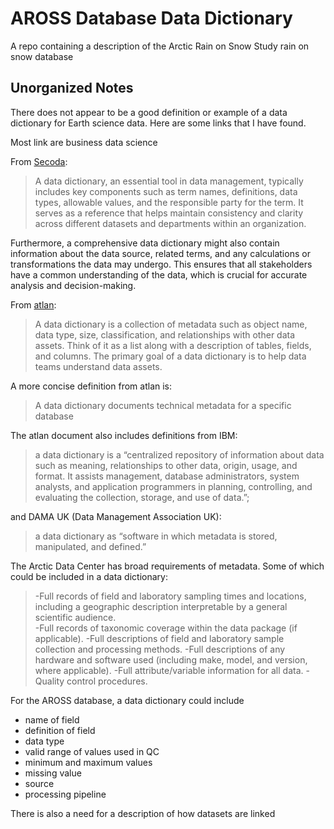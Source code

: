 # AROSS Database Data Dictionary

A repo containing a description of the Arctic Rain on Snow Study rain on snow database

## Unorganized Notes

There does not appear to be a good definition or example of a data dictionary for Earth science data.  Here are some links that I have found.

Most link are business data science

From [Secoda](https://www.secoda.co/learn/data-dictionary-key-terms):

>A data dictionary, an essential tool in data management, typically includes key components such as term names, definitions, data types, allowable values, and the responsible party for the term. It serves as a reference that helps maintain consistency and clarity across different datasets and departments within an organization.

Furthermore, a comprehensive data dictionary might also contain information about the data source, related terms, and any calculations or transformations the data may undergo. This ensures that all stakeholders have a common understanding of the data, which is crucial for accurate analysis and decision-making.

From [atlan](https://atlan.com/what-is-a-data-dictionary/#what-is-a-data-dictionary):

>A data dictionary is a collection of metadata such as object name, data type, size, classification, and relationships with other data assets. Think of it as a list along with a description of tables, fields, and columns. The primary goal of a data dictionary is to help data teams understand data assets.

A more concise definition from atlan is:

>A data dictionary documents technical metadata for a specific database

The atlan document also includes definitions from IBM:

>a data dictionary is a “centralized repository of information about data such as meaning, relationships to other data, origin, usage, and format. It assists management, database administrators, system analysts, and application programmers in planning, controlling, and evaluating the collection, storage, and use of data.”;

and DAMA UK (Data Management Association UK):

>a data dictionary as “software in which metadata is stored, manipulated, and defined.”

The Arctic Data Center has broad requirements of metadata.  Some of which could be included in a data dictionary:

>-Full records of field and laboratory sampling times and locations, including a geographic description interpretable by a general scientific audience.  
>-Full records of taxonomic coverage within the data package (if applicable).
>-Full descriptions of field and laboratory sample collection and processing methods.
>-Full descriptions of any hardware and software used (including make, model, and version, where applicable).
>-Full attribute/variable information for all data.
>-Quality control procedures.

For the AROSS database, a data dictionary could include

- name of field
- definition of field
- data type
- valid range of values used in QC
- minimum and maximum values
- missing value
- source
- processing pipeline


There is also a need for a description of how datasets are linked

